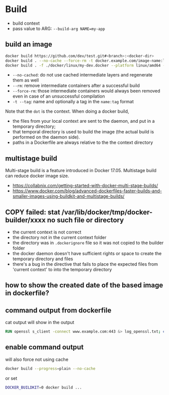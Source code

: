 # Build

- build context
- pass value to ARG: `--build-arg NAME=my-app`

## build an image
```sh
docker build https://github.com/dev/test.git#<branch>:<docker-dir>
docker build . --no-cache --force-rm -t docker.example.com/image-name:linux
docker build . -f ./docker/linux/my-dev.docker --platform linux/amd64 -t 1.0.1
```
- `--no-cached`: do not use cached intermediate layers and regenerate them as well
- `--rm`: remove intermediate containers after a successful build
- `--force-rm`: those intermediate containers would always been removed even in case of an unsuccessful compilation
- `-t --tag`: name and optionally a tag in the `name:tag` format

Note that the `dot` is the context. When doing a docker build,
- the files from your local context are sent to the daemon, and put in a temporary directory;
- that temporal directory is used to build the image (the actual build is performed on the daemon side).
- paths in a Dockerfile are always relative to the the context directory

## multistage build
Multi-stage build is a feature introduced in Docker 17.05. Multistage build can reduce docker image size.
- https://collabnix.com/getting-started-with-docker-multi-stage-builds/
- https://www.docker.com/blog/advanced-dockerfiles-faster-builds-and-smaller-images-using-buildkit-and-multistage-builds/


## COPY failed: stat /var/lib/docker/tmp/docker-builder<number>/xxxx no such file or directory
- the current context is not correct
- the directory not in the current context folder
- the directory was in `.dockerignore` file so it was not copied to the builder folder
- the docker daemon doesn't have sufficient rights or space to create the temporary directory and files
- there's a bug in the directive that fails to place the expected files from 'current context' to into the temporary directory

## how to show the created date of the based image in dockerfile?

## command output from dockerfile
cat output will show in the output
```dockerfile
RUN openssl s_client -connect www.example.com:443 &> log_openssl.txt; cat log_openssl.txt
```

## enable command output
will also force not using cache
```sh
docker build --progress=plain --no-cache
```
or set
```sh
DOCKER_BUILDKIT=0 docker build ...
```

